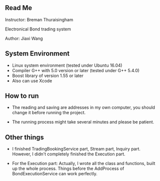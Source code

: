 ## Read Me ##


Instructor: Breman Thuraisingham

Electronical Bond trading system

Author: Jiaxi Wang


## System Environment ##

* Linux system environment (tested under Ubuntu 16.04)
* Compiler G++ with 5.0 version or later (tested under G++ 5.4.0)
* Boost library of version 1.55 or later
* Also can use Xcode

## How to run ##

* The reading and saving are addresses in my own computer, you should change it before running the project.

* The running process might take several minutes and please be patient.

## Other things ##

* I finished TradingBookingService part, Stream part, Inquiry part. However, I didn't completely finished the Execution part.

* For the Execution part: Actually, I wrote all the class and functions, built up the whole process. Things before the AddProcess of BondExecutionService can work perfectly.
